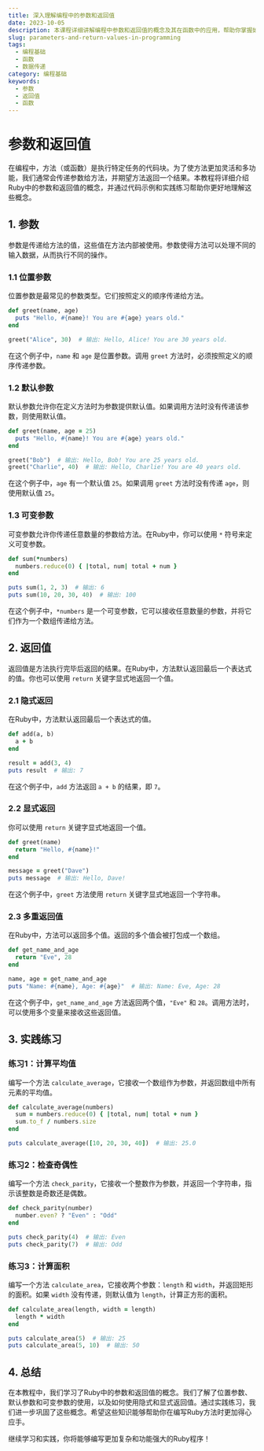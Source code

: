 ```yaml
---
title: 深入理解编程中的参数和返回值
date: 2023-10-05
description: 本课程详细讲解编程中参数和返回值的概念及其在函数中的应用，帮助你掌握如何有效地传递数据和处理结果。
slug: parameters-and-return-values-in-programming
tags:
  - 编程基础
  - 函数
  - 数据传递
category: 编程基础
keywords:
  - 参数
  - 返回值
  - 函数
---
```


# 参数和返回值

在编程中，方法（或函数）是执行特定任务的代码块。为了使方法更加灵活和多功能，我们通常会传递参数给方法，并期望方法返回一个结果。本教程将详细介绍Ruby中的参数和返回值的概念，并通过代码示例和实践练习帮助你更好地理解这些概念。

## 1. 参数

参数是传递给方法的值，这些值在方法内部被使用。参数使得方法可以处理不同的输入数据，从而执行不同的操作。

### 1.1 位置参数

位置参数是最常见的参数类型。它们按照定义的顺序传递给方法。

```ruby
def greet(name, age)
  puts "Hello, #{name}! You are #{age} years old."
end

greet("Alice", 30)  # 输出: Hello, Alice! You are 30 years old.
```

在这个例子中，`name` 和 `age` 是位置参数。调用 `greet` 方法时，必须按照定义的顺序传递参数。

### 1.2 默认参数

默认参数允许你在定义方法时为参数提供默认值。如果调用方法时没有传递该参数，则使用默认值。

```ruby
def greet(name, age = 25)
  puts "Hello, #{name}! You are #{age} years old."
end

greet("Bob")  # 输出: Hello, Bob! You are 25 years old.
greet("Charlie", 40)  # 输出: Hello, Charlie! You are 40 years old.
```

在这个例子中，`age` 有一个默认值 `25`。如果调用 `greet` 方法时没有传递 `age`，则使用默认值 `25`。

### 1.3 可变参数

可变参数允许你传递任意数量的参数给方法。在Ruby中，你可以使用 `*` 符号来定义可变参数。

```ruby
def sum(*numbers)
  numbers.reduce(0) { |total, num| total + num }
end

puts sum(1, 2, 3)  # 输出: 6
puts sum(10, 20, 30, 40)  # 输出: 100
```

在这个例子中，`*numbers` 是一个可变参数，它可以接收任意数量的参数，并将它们作为一个数组传递给方法。

## 2. 返回值

返回值是方法执行完毕后返回的结果。在Ruby中，方法默认返回最后一个表达式的值。你也可以使用 `return` 关键字显式地返回一个值。

### 2.1 隐式返回

在Ruby中，方法默认返回最后一个表达式的值。

```ruby
def add(a, b)
  a + b
end

result = add(3, 4)
puts result  # 输出: 7
```

在这个例子中，`add` 方法返回 `a + b` 的结果，即 `7`。

### 2.2 显式返回

你可以使用 `return` 关键字显式地返回一个值。

```ruby
def greet(name)
  return "Hello, #{name}!"
end

message = greet("Dave")
puts message  # 输出: Hello, Dave!
```

在这个例子中，`greet` 方法使用 `return` 关键字显式地返回一个字符串。

### 2.3 多重返回值

在Ruby中，方法可以返回多个值。返回的多个值会被打包成一个数组。

```ruby
def get_name_and_age
  return "Eve", 28
end

name, age = get_name_and_age
puts "Name: #{name}, Age: #{age}"  # 输出: Name: Eve, Age: 28
```

在这个例子中，`get_name_and_age` 方法返回两个值，`"Eve"` 和 `28`。调用方法时，可以使用多个变量来接收这些返回值。

## 3. 实践练习

### 练习1：计算平均值

编写一个方法 `calculate_average`，它接收一个数组作为参数，并返回数组中所有元素的平均值。

```ruby
def calculate_average(numbers)
  sum = numbers.reduce(0) { |total, num| total + num }
  sum.to_f / numbers.size
end

puts calculate_average([10, 20, 30, 40])  # 输出: 25.0
```

### 练习2：检查奇偶性

编写一个方法 `check_parity`，它接收一个整数作为参数，并返回一个字符串，指示该整数是奇数还是偶数。

```ruby
def check_parity(number)
  number.even? ? "Even" : "Odd"
end

puts check_parity(4)  # 输出: Even
puts check_parity(7)  # 输出: Odd
```

### 练习3：计算面积

编写一个方法 `calculate_area`，它接收两个参数：`length` 和 `width`，并返回矩形的面积。如果 `width` 没有传递，则默认值为 `length`，计算正方形的面积。

```ruby
def calculate_area(length, width = length)
  length * width
end

puts calculate_area(5)  # 输出: 25
puts calculate_area(5, 10)  # 输出: 50
```

## 4. 总结

在本教程中，我们学习了Ruby中的参数和返回值的概念。我们了解了位置参数、默认参数和可变参数的使用，以及如何使用隐式和显式返回值。通过实践练习，我们进一步巩固了这些概念。希望这些知识能够帮助你在编写Ruby方法时更加得心应手。

继续学习和实践，你将能够编写更加复杂和功能强大的Ruby程序！